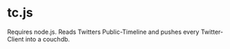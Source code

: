 # tc.js

Requires node.js.
Reads Twitters Public-Timeline and pushes every Twitter-Client into a couchdb.
